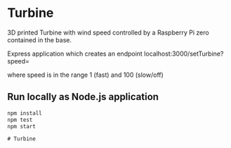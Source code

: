 # Turbine

3D printed Turbine with wind speed controlled by a Raspberry Pi zero contained in the base.   

Express application which creates an endpoint localhost:3000/setTurbine?speed=

where speed is in the range 1 (fast) and 100 (slow/off)


## Run locally as Node.js application

```bash
npm install
npm test
npm start
```


```
# Turbine

